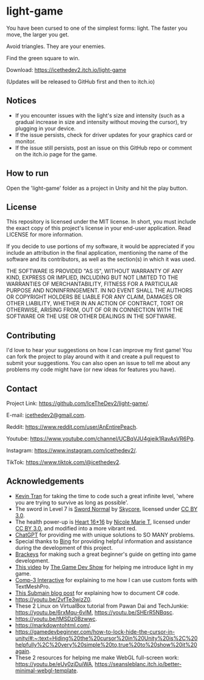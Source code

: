 # light-game
You have been cursed to one of the simplest forms: light. The faster you move, the larger you get.

Avoid triangles. They are your enemies.

Find the green square to win.

Download: https://icethedev2.itch.io/light-game

(Updates will be released to GitHub first and then to itch.io)

## Notices
- If you encounter issues with the light's size and intensity (such as a gradual increase in size and intensity without moving the cursor), try plugging in your device.
- If the issue persists, check for driver updates for your graphics card or monitor.
- If the issue still persists, post an issue on this GitHub repo or comment on the itch.io page for the game.

## How to run
Open the 'light-game' folder as a project in Unity and hit the play button.

## License
This repository is licensed under the MIT license. In short, you must include the exact copy of this project's license in your end-user application. Read LICENSE for more information.

If you decide to use portions of my software, it would be appreciated if you include an attribution in the final application, mentioning the name of the software and its contributors, as well as the section(s) in which it was used.

THE SOFTWARE IS PROVIDED "AS IS", WITHOUT WARRANTY OF ANY KIND, EXPRESS OR
IMPLIED, INCLUDING BUT NOT LIMITED TO THE WARRANTIES OF MERCHANTABILITY,
FITNESS FOR A PARTICULAR PURPOSE AND NONINFRINGEMENT. IN NO EVENT SHALL THE
AUTHORS OR COPYRIGHT HOLDERS BE LIABLE FOR ANY CLAIM, DAMAGES OR OTHER
LIABILITY, WHETHER IN AN ACTION OF CONTRACT, TORT OR OTHERWISE, ARISING FROM,
OUT OF OR IN CONNECTION WITH THE SOFTWARE OR THE USE OR OTHER DEALINGS IN THE
SOFTWARE.

## Contributing
I'd love to hear your suggestions on how I can improve my first game!
You can fork the project to play around with it and create a pull request to submit your suggestions. You can also open an issue to tell me about any problems my code might have (or new ideas for features you have).

## Contact
Project Link: https://github.com/IceTheDev2/light-game/.

E-mail: icethedev2@gmail.com.

Reddit: https://www.reddit.com/user/AnEntirePeach.

Youtube: https://www.youtube.com/channel/UCBqVJU4gjeik1RavAsVR6Pg.

Instagram: https://www.instagram.com/icethedev2/.

TikTok: https://www.tiktok.com/@icethedev2.


## Acknowledgements
- [Kevin Tran](https://github.com/kevintr303) for taking the time to code such a great infinite level, 'where you are trying to survive as long as possible'.
- The sword in Level 7 is [Sword Normal](https://opengameart.org/content/sword-normal) by [Skycore](https://opengameart.org/users/skycore), licensed under [CC BY 3.0](https://creativecommons.org/licenses/by/3.0/).
- The health power-up is [Heart 16*16](https://opengameart.org/content/heart-1616) by [Nicole Marie T](https://opengameart.org/users/nicole-marie-t), licensed under [CC BY 3.0](https://creativecommons.org/licenses/by/3.0/), and modified into a more vibrant red.
- [ChatGPT](https://chat.openai.com/chat) for providing me with unique solutions to SO MANY problems.
- Special thanks to [Bing](https://www.bing.com) for providing helpful information and assistance during the development of this project.
- [Brackeys](https://www.youtube.com/channel/UCYbK_tjZ2OrIZFBvU6CCMiA) for making such a great beginner's guide on getting into game development.
- [This video](https://www.youtube.com/watch?v=ACyqpLh4jrs) by [The Game Dev Show](https://www.youtube.com/@thegamedevshow8449/videos) for helping me introduce light in my game.
- [Comp-3 Interactive](https://youtu.be/W11uv7jf1e4) for explaining to me how I can use custom fonts with TextMeshPro.
- [This Submain blog post](https://blog.submain.com/c-documentation-start-finish-guide/) for explaining how to document C# code.
- https://youtu.be/2vfTe3wizZ0.
- These 2 Linux on VirtualBox tutorial from Pawan Dai and TechJunkie: https://youtu.be/6rxMqu-6vIM, https://youtu.be/SHErR5NBqsc.
- https://youtu.be/tMSDz0Bzwwc.
- https://markdowntohtml.com/.
- https://gamedevbeginner.com/how-to-lock-hide-the-cursor-in-unity/#:~:text=Hiding%20the%20cursor%20in%20Unity%20is%2C%20helpfully%2C%20very%20simple%20to,true%20to%20show%20it%20again.
- These 2 resources for helping me make WebGL full-screen work: https://youtu.be/eUy0zjDuiWA, https://seansleblanc.itch.io/better-minimal-webgl-template.
